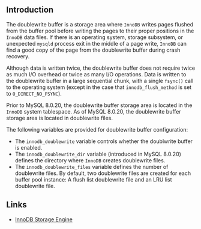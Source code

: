 ## Introduction

The doublewrite buffer is a storage area where `InnoDB` writes pages flushed from the buffer pool before writing the pages to their proper positions in the `InnoDB` data files. 
If there is an operating system, storage subsystem, or unexpected `mysqld` process exit in the middle of a page write, `InnoDB` can find a good copy of the page from the doublewrite buffer during crash recovery.

Although data is written twice, the doublewrite buffer does not require twice as much I/O overhead or twice as many I/O operations. 
Data is written to the doublewrite buffer in a large sequential chunk, with a single `fsync()` call to the operating system (except in the case that `innodb_flush_method` is set to `O_DIRECT_NO_FSYNC`).

Prior to MySQL 8.0.20, the doublewrite buffer storage area is located in the `InnoDB` system tablespace. 
As of MySQL 8.0.20, the doublewrite buffer storage area is located in doublewrite files.



The following variables are provided for doublewrite buffer configuration:

- The `innodb_doublewrite` variable controls whether the doublwrite buffer is enabled. 
- The `innodb_doublewrite_dir` variable (introduced in MySQL 8.0.20) defines the directory where `InnoDB` creates doublewrite files.
- The `innodb_doublewrite_files` variable defines the number of doublewrite files. 
  By default, two doublewrite files are created for each buffer pool instance: A flush list doublewrite file and an LRU list doublewrite file.

## Links

- [InnoDB Storage Engine](/docs/CS/DB/MySQL/InnoDB.md?id=innodb-on-disk-structures)